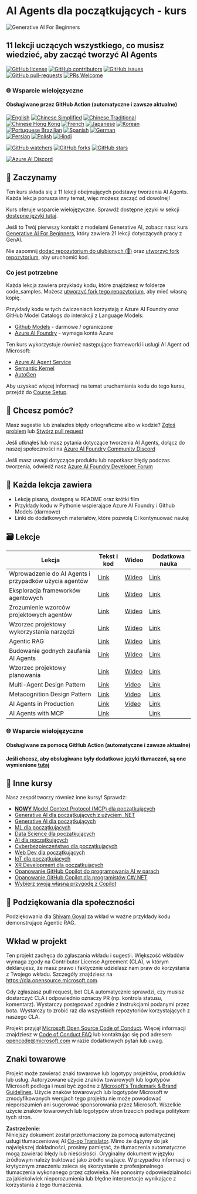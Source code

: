 <!--
CO_OP_TRANSLATOR_METADATA:
{
  "original_hash": "72c88aff725d872ad1891b50fbc9107b",
  "translation_date": "2025-06-11T07:54:19+00:00",
  "source_file": "README.md",
  "language_code": "pl"
}
-->
# AI Agents dla początkujących - kurs

![Generative AI For Beginners](../../images/repo-thumbnail.png)

## 11 lekcji uczących wszystkiego, co musisz wiedzieć, aby zacząć tworzyć AI Agents

[![GitHub license](https://img.shields.io/github/license/microsoft/ai-agents-for-beginners.svg)](https://github.com/microsoft/ai-agents-for-beginners/blob/master/LICENSE?WT.mc_id=academic-105485-koreyst)
[![GitHub contributors](https://img.shields.io/github/contributors/microsoft/ai-agents-for-beginners.svg)](https://GitHub.com/microsoft/ai-agents-for-beginners/graphs/contributors/?WT.mc_id=academic-105485-koreyst)
[![GitHub issues](https://img.shields.io/github/issues/microsoft/ai-agents-for-beginners.svg)](https://GitHub.com/microsoft/ai-agents-for-beginners/issues/?WT.mc_id=academic-105485-koreyst)
[![GitHub pull-requests](https://img.shields.io/github/issues-pr/microsoft/ai-agents-for-beginners.svg)](https://GitHub.com/microsoft/ai-agents-for-beginners/pulls/?WT.mc_id=academic-105485-koreyst)
[![PRs Welcome](https://img.shields.io/badge/PRs-welcome-brightgreen.svg?style=flat-square)](http://makeapullrequest.com?WT.mc_id=academic-105485-koreyst)

### 🌐 Wsparcie wielojęzyczne

#### Obsługiwane przez GitHub Action (automatyczne i zawsze aktualne)

[![English](https://img.shields.io/badge/English-brightgreen.svg?style=flat-square)](README.md)
[![Chinese Simplified](https://img.shields.io/badge/Chinese_Simplified-brightgreen.svg?style=flat-square)](../zh/README.md)
[![Chinese Traditional](https://img.shields.io/badge/Chinese_Traditional-brightgreen.svg?style=flat-square)](../tw/README.md)     
[![Chinese Hong Kong](https://img.shields.io/badge/Chinese_Hong_Kong-brightgreen.svg?style=flat-square)](../hk/README.md) 
[![French](https://img.shields.io/badge/French-brightgreen.svg?style=flat-square)](../fr/README.md)
[![Japanese](https://img.shields.io/badge/Japanese-brightgreen.svg?style=flat-square)](../ja/README.md) 
[![Korean](https://img.shields.io/badge/Korean-brightgreen.svg?style=flat-square)](../ko/README.md)
[![Portuguese Brazilian](https://img.shields.io/badge/Portuguese_Brazilian-brightgreen.svg?style=flat-square)](../pt/README.md)
[![Spanish](https://img.shields.io/badge/Spanish-brightgreen.svg?style=flat-square)](../es/README.md)
[![German](https://img.shields.io/badge/German-brightgreen.svg?style=flat-square)](../de/README.md)  
[![Persian](https://img.shields.io/badge/Persian-brightgreen.svg?style=flat-square)](../fa/README.md) 
[![Polish](https://img.shields.io/badge/Polish-brightgreen.svg?style=flat-square)](./README.md) 
[![Hindi](https://img.shields.io/badge/Hindi-brightgreen.svg?style=flat-square)](../hi/README.md)

[![GitHub watchers](https://img.shields.io/github/watchers/microsoft/ai-agents-for-beginners.svg?style=social&label=Watch)](https://GitHub.com/microsoft/ai-agents-for-beginners/watchers/?WT.mc_id=academic-105485-koreyst)
[![GitHub forks](https://img.shields.io/github/forks/microsoft/ai-agents-for-beginners.svg?style=social&label=Fork)](https://GitHub.com/microsoft/ai-agents-for-beginners/network/?WT.mc_id=academic-105485-koreyst)
[![GitHub stars](https://img.shields.io/github/stars/microsoft/ai-agents-for-beginners.svg?style=social&label=Star)](https://GitHub.com/microsoft/ai-agents-for-beginners/stargazers/?WT.mc_id=academic-105485-koreyst)

[![Azure AI Discord](https://dcbadge.limes.pink/api/server/kzRShWzttr)](https://discord.gg/kzRShWzttr)


## 🌱 Zaczynamy

Ten kurs składa się z 11 lekcji obejmujących podstawy tworzenia AI Agents. Każda lekcja porusza inny temat, więc możesz zacząć od dowolnej!

Kurs oferuje wsparcie wielojęzyczne. Sprawdź dostępne języki w sekcji [dostępne języki tutaj](../..). 

Jeśli to Twój pierwszy kontakt z modelami Generative AI, zobacz nasz kurs [Generative AI For Beginners](https://aka.ms/genai-beginners), który zawiera 21 lekcji dotyczących pracy z GenAI.

Nie zapomnij [dodać repozytorium do ulubionych (🌟)](https://docs.github.com/en/get-started/exploring-projects-on-github/saving-repositories-with-stars?WT.mc_id=academic-105485-koreyst) oraz [utworzyć fork repozytorium](https://github.com/microsoft/ai-agents-for-beginners/fork), aby uruchomić kod.

### Co jest potrzebne

Każda lekcja zawiera przykłady kodu, które znajdziesz w folderze code_samples. Możesz [utworzyć fork tego repozytorium](https://github.com/microsoft/ai-agents-for-beginners/fork), aby mieć własną kopię.

Przykłady kodu w tych ćwiczeniach korzystają z Azure AI Foundry oraz GitHub Model Catalogs do interakcji z Language Models:

- [Github Models](https://aka.ms/ai-agents-beginners/github-models) - darmowe / ograniczone
- [Azure AI Foundry](https://aka.ms/ai-agents-beginners/ai-foundry) - wymaga konta Azure

Ten kurs wykorzystuje również następujące frameworki i usługi AI Agent od Microsoft:
- [Azure AI Agent Service](https://aka.ms/ai-agents-beginners/ai-agent-service)
- [Semantic Kernel](https://aka.ms/ai-agents-beginners/semantic-kernel)
- [AutoGen](https://aka.ms/ai-agents/autogen)

Aby uzyskać więcej informacji na temat uruchamiania kodu do tego kursu, przejdź do [Course Setup](./00-course-setup/README.md).

## 🙏 Chcesz pomóc?

Masz sugestie lub znalazłeś błędy ortograficzne albo w kodzie? [Zgłoś problem](https://github.com/microsoft/ai-agents-for-beginners/issues?WT.mc_id=academic-105485-koreyst) lub [Stwórz pull request](https://github.com/microsoft/ai-agents-for-beginners/pulls?WT.mc_id=academic-105485-koreyst)

Jeśli utknąłeś lub masz pytania dotyczące tworzenia AI Agents, dołącz do naszej społeczności na [Azure AI Foundry Community Discord](https://discord.gg/kzRShWzttr)

Jeśli masz uwagi dotyczące produktu lub napotkasz błędy podczas tworzenia, odwiedź nasz [Azure AI Foundry Developer Forum](https://aka.ms/azureaifoundry/forum)

## 📂 Każda lekcja zawiera

- Lekcję pisaną, dostępną w README oraz krótki film
- Przykłady kodu w Pythonie wspierające Azure AI Foundry i Github Models (darmowe)
- Linki do dodatkowych materiałów, które pozwolą Ci kontynuować naukę


## 🗃️ Lekcje

| **Lekcja**                               | **Tekst i kod**                                    | **Wideo**                                                  | **Dodatkowa nauka**                                                                     |
|------------------------------------------|----------------------------------------------------|------------------------------------------------------------|----------------------------------------------------------------------------------------|
| Wprowadzenie do AI Agents i przypadków użycia agentów | [Link](./01-intro-to-ai-agents/README.md)          | [Wideo](https://youtu.be/3zgm60bXmQk?si=z8QygFvYQv-9WtO1)  | [Link](https://aka.ms/ai-agents-beginners/collection?WT.mc_id=academic-105485-koreyst) |
| Eksploracja frameworków agentowych       | [Link](./02-explore-agentic-frameworks/README.md)  | [Wideo](https://youtu.be/ODwF-EZo_O8?si=Vawth4hzVaHv-u0H)  | [Link](https://aka.ms/ai-agents-beginners/collection?WT.mc_id=academic-105485-koreyst) |
| Zrozumienie wzorców projektowych agentów | [Link](./03-agentic-design-patterns/README.md)     | [Wideo](https://youtu.be/m9lM8qqoOEA?si=BIzHwzstTPL8o9GF)  | [Link](https://aka.ms/ai-agents-beginners/collection?WT.mc_id=academic-105485-koreyst) |
| Wzorzec projektowy wykorzystania narzędzi | [Link](./04-tool-use/README.md)                    | [Wideo](https://youtu.be/vieRiPRx-gI?si=2z6O2Xu2cu_Jz46N)  | [Link](https://aka.ms/ai-agents-beginners/collection?WT.mc_id=academic-105485-koreyst) |
| Agentic RAG                              | [Link](./05-agentic-rag/README.md)                 | [Wideo](https://youtu.be/WcjAARvdL7I?si=gKPWsQpKiIlDH9A3)  | [Link](https://aka.ms/ai-agents-beginners/collection?WT.mc_id=academic-105485-koreyst) |
| Budowanie godnych zaufania AI Agents     | [Link](./06-building-trustworthy-agents/README.md) | [Wideo](https://youtu.be/iZKkMEGBCUQ?si=jZjpiMnGFOE9L8OK ) | [Link](https://aka.ms/ai-agents-beginners/collection?WT.mc_id=academic-105485-koreyst) |
| Wzorzec projektowy planowania            | [Link](./07-planning-design/README.md)             | [Wideo](https://youtu.be/kPfJ2BrBCMY?si=6SC_iv_E5-mzucnC)  | [Link](https://aka.ms/ai-agents-beginners/collection?WT.mc_id=academic-105485-koreyst) |
| Multi-Agent Design Pattern               | [Link](./08-multi-agent/README.md)                 | [Video](https://youtu.be/V6HpE9hZEx0?si=rMgDhEu7wXo2uo6g)  | [Link](https://aka.ms/ai-agents-beginners/collection?WT.mc_id=academic-105485-koreyst) |
| Metacognition Design Pattern             | [Link](./09-metacognition/README.md)               | [Video](https://youtu.be/His9R6gw6Ec?si=8gck6vvdSNCt6OcF)  | [Link](https://aka.ms/ai-agents-beginners/collection?WT.mc_id=academic-105485-koreyst) |
| AI Agents in Production                  | [Link](./10-ai-agents-production/README.md)        | [Video](https://youtu.be/l4TP6IyJxmQ?si=31dnhexRo6yLRJDl)  | [Link](https://aka.ms/ai-agents-beginners/collection?WT.mc_id=academic-105485-koreyst) |
| AI Agents with MCP                       | [Link](./11-mcp/README.md)                         |                                                            | [Link](https://aka.ms/mcp-for-beginners)                                               |

### 🌐 Wsparcie wielojęzyczne

#### Obsługiwane za pomocą GitHub Action (automatyczne i zawsze aktualne)
#### Jeśli chcesz, aby obsługiwane były dodatkowe języki tłumaczeń, są one wymienione [tutaj](https://github.com/Azure/co-op-translator/blob/main/getting_started/supported-languages.md)

## 🎒 Inne kursy

Nasz zespół tworzy również inne kursy! Sprawdź:

- [**NOWY** Model Context Protocol (MCP) dla początkujących](https://github.com/microsoft/mcp-for-beginners?WT.mc_id=academic-105485-koreyst)
- [Generative AI dla początkujących z użyciem .NET](https://github.com/microsoft/Generative-AI-for-beginners-dotnet?WT.mc_id=academic-105485-koreyst)
- [Generative AI dla początkujących](https://github.com/microsoft/generative-ai-for-beginners?WT.mc_id=academic-105485-koreyst)
- [ML dla początkujących](https://aka.ms/ml-beginners?WT.mc_id=academic-105485-koreyst)
- [Data Science dla początkujących](https://aka.ms/datascience-beginners?WT.mc_id=academic-105485-koreyst)
- [AI dla początkujących](https://aka.ms/ai-beginners?WT.mc_id=academic-105485-koreyst)
- [Cyberbezpieczeństwo dla początkujących](https://github.com/microsoft/Security-101??WT.mc_id=academic-96948-sayoung)
- [Web Dev dla początkujących](https://aka.ms/webdev-beginners?WT.mc_id=academic-105485-koreyst)
- [IoT dla początkujących](https://aka.ms/iot-beginners?WT.mc_id=academic-105485-koreyst)
- [XR Development dla początkujących](https://github.com/microsoft/xr-development-for-beginners?WT.mc_id=academic-105485-koreyst)
- [Opanowanie GitHub Copilot do programowania AI w parach](https://aka.ms/GitHubCopilotAI?WT.mc_id=academic-105485-koreyst)
- [Opanowanie GitHub Copilot dla programistów C#/.NET](https://github.com/microsoft/mastering-github-copilot-for-dotnet-csharp-developers?WT.mc_id=academic-105485-koreyst)
- [Wybierz swoją własną przygodę z Copilot](https://github.com/microsoft/CopilotAdventures?WT.mc_id=academic-105485-koreyst)

## 🌟 Podziękowania dla społeczności

Podziękowania dla [Shivam Goyal](https://www.linkedin.com/in/shivam2003/) za wkład w ważne przykłady kodu demonstrujące Agentic RAG.

## Wkład w projekt

Ten projekt zachęca do zgłaszania wkładu i sugestii. Większość wkładów wymaga zgody na
Contributor License Agreement (CLA), w którym deklarujesz, że masz prawo i faktycznie udzielasz nam
praw do korzystania z Twojego wkładu. Szczegóły znajdziesz na <https://cla.opensource.microsoft.com>.

Gdy zgłaszasz pull request, bot CLA automatycznie sprawdzi, czy musisz dostarczyć
CLA i odpowiednio oznaczy PR (np. kontrola statusu, komentarz). Wystarczy postępować zgodnie z instrukcjami
podanymi przez bota. Wystarczy to zrobić raz dla wszystkich repozytoriów korzystających z naszego CLA.

Projekt przyjął [Microsoft Open Source Code of Conduct](https://opensource.microsoft.com/codeofconduct/).
Więcej informacji znajdziesz w [Code of Conduct FAQ](https://opensource.microsoft.com/codeofconduct/faq/) lub
kontaktując się pod adresem [opencode@microsoft.com](mailto:opencode@microsoft.com) w razie dodatkowych pytań lub uwag.

## Znaki towarowe

Projekt może zawierać znaki towarowe lub logotypy projektów, produktów lub usług. Autoryzowane użycie znaków towarowych lub logotypów Microsoft
podlega i musi być zgodne z
[Microsoft's Trademark & Brand Guidelines](https://www.microsoft.com/legal/intellectualproperty/trademarks/usage/general).
Użycie znaków towarowych lub logotypów Microsoft w zmodyfikowanych wersjach tego projektu nie może powodować nieporozumień ani sugerować sponsorowania przez Microsoft.
Wszelkie użycie znaków towarowych lub logotypów stron trzecich podlega politykom tych stron.

**Zastrzeżenie**:  
Niniejszy dokument został przetłumaczony za pomocą automatycznej usługi tłumaczeniowej AI [Co-op Translator](https://github.com/Azure/co-op-translator). Mimo że dążymy do jak największej dokładności, prosimy pamiętać, że tłumaczenia automatyczne mogą zawierać błędy lub nieścisłości. Oryginalny dokument w języku źródłowym należy traktować jako źródło wiążące. W przypadku informacji o krytycznym znaczeniu zaleca się skorzystanie z profesjonalnego tłumaczenia wykonanego przez człowieka. Nie ponosimy odpowiedzialności za jakiekolwiek nieporozumienia lub błędne interpretacje wynikające z korzystania z tego tłumaczenia.